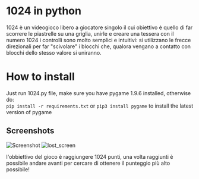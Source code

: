 # 1024 in python
1024 è un videogioco libero a giocatore singolo il cui obiettivo è quello di far scorrere le piastrelle su una griglia, unirle e creare una tessera con il numero 1024
i controlli sono molto semplici e intuitivi: si utilizzano le frecce direzionali per far "scivolare" i blocchi che, qualora vengano a contatto con blocchi dello stesso valore si uniranno.
# How to install
Just run 1024.py file, make sure you have pygame 1.9.6 installed, otherwise do:  
	```
	pip install -r requirements.txt
	```
or 	```
	pip3 install pygame
	```
to install the latest version of pygame
## Screenshots

![Screenshot](https://user-images.githubusercontent.com/59318963/71765966-d47ec180-2efa-11ea-8bf8-bc92fb657d95.png) 
![lost_screen](https://user-images.githubusercontent.com/59318963/71818717-05d9c780-308a-11ea-834d-f6865bb3c4ba.PNG)

l'obbiettivo del gioco è raggiungere 1024 punti, una volta raggiunti è possibile andare avanti per cercare di ottenere il punteggio più alto possibile!

